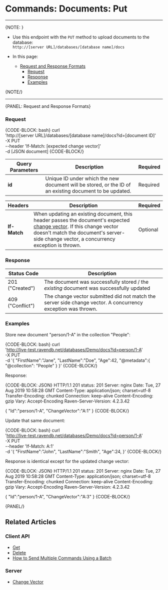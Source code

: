 # Commands: Documents: Put

---
{NOTE: }  

* Use this endpoint with the `PUT` method to upload documents to the database:  
`http://[server URL]/databases/[database name]/docs`

* In this page:    
  * [Request and Response Formats](../../../client-api/commands/documents/put#request-and-response-formats)
      * [Request](../../../client-api/commands/documents/put#request)
      * [Response](../../../client-api/commands/documents/put#response)
      * [Examples](../../../client-api/commands/documents/put#examples)

{NOTE/}  

---

{PANEL: Request and Response Formats}

### Request

{CODE-BLOCK: bash}
curl \
    'http://[server URL]/databases/[database name]/docs?id=[document ID]' \
    -X PUT \
    --header 'If-Match: [expected change vector]' \
    -d [JSON document]
{CODE-BLOCK/}

| Query Parameters | Description | Required |
| - | - | - |
| **id** | Unique ID under which the new document will be stored, or the ID of an existing document to be updated. | Required |

| Headers | Description | Required |
| - | - | - |
| **If-Match** | When updating an existing document, this header passes the document's expected [change vector](../../../server/clustering/replication/change-vector). If this change vector doesn't match the document's server-side change vector, a concurrency exception is thrown. | Optional |

### Response

| Status Code | Description |
| - | - |
| 201 ("Created") | The document was successfully stored / the *existing* document was successfully updated |
| 409 ("Conflict") | The change vector submitted did not match the server side change vector. A concurrency exception was thrown. |

### Examples

Store new document "person/1-A" in the collection "People":

{CODE-BLOCK: bash}
curl \
    'http://live-test.ravendb.net/databases/Demo/docs?id=person/1-A' \
    -X PUT \
    -d '{ 
    "FirstName":"Jane", 
    "LastName":"Doe",
    "Age":42,
    "@metadata":{
		"@collection": "People"
	}
}'
{CODE-BLOCK/}

Response:

{CODE-BLOCK: JSON}
HTTP/1.1 201
status: 201
Server: nginx
Date: Tue, 27 Aug 2019 10:58:28 GMT
Content-Type: application/json; charset=utf-8
Transfer-Encoding: chunked
Connection: keep-alive
Content-Encoding: gzip
Vary: Accept-Encoding
Raven-Server-Version: 4.2.3.42

{
    "Id":"person/1-A",
    "ChangeVector":"A:1"
}
{CODE-BLOCK/}

Update that same document:

{CODE-BLOCK: bash}
curl \
    'http://live-test.ravendb.net/databases/Demo/docs?id=person/1-A' \
    -X PUT \
    --header 'If-Match: A:1' \
    -d '{ 
    "FirstName":"John", 
    "LastName":"Smith",
    "Age":24,
}'
{CODE-BLOCK/}

Response is identical except for the updated change vector:

{CODE-BLOCK: JSON}
HTTP/1.1 201
status: 201
Server: nginx
Date: Tue, 27 Aug 2019 10:58:28 GMT
Content-Type: application/json; charset=utf-8
Transfer-Encoding: chunked
Connection: keep-alive
Content-Encoding: gzip
Vary: Accept-Encoding
Raven-Server-Version: 4.2.3.42

{
    "Id":"person/1-A",
    "ChangeVector":"A:3"
}
{CODE-BLOCK/}

{PANEL/}

## Related Articles

### Client API

- [Get](../../../client-api/commands/documents/get)  
- [Delete](../../../client-api/commands/documents/delete)
- [How to Send Multiple Commands Using a Batch](../../../client-api/commands/batches/how-to-send-multiple-commands-using-a-batch)

### Server

- [Change Vector](../../../server/clustering/replication/change-vector)
